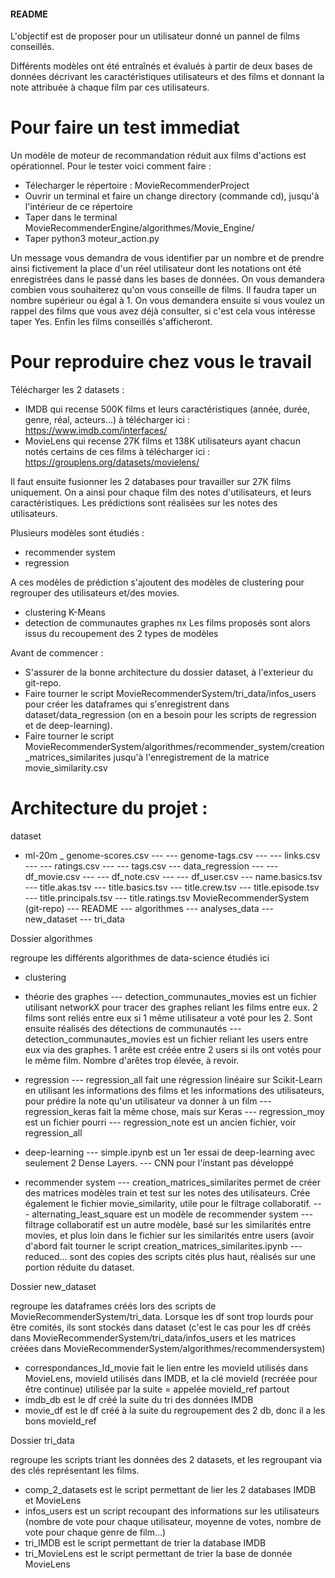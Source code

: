 #### README #### 


L'objectif est de proposer pour un utilisateur donné un pannel de films conseillés.

Différents modèles ont été entraînés et évalués à partir de deux bases de données décrivant les caractéristiques utilisateurs et des films et donnant la note attribuée à chaque film par ces utilisateurs.

# Pour faire un test immediat
Un modèle de moteur de recommandation  réduit aux films d'actions est opérationnel. Pour le tester voici comment faire :
- Télecharger le répertoire : MovieRecommenderProject
- Ouvrir un terminal et faire un change directory (commande cd), jusqu'à l'intérieur de ce répertoire
- Taper dans le terminal MovieRecommenderEngine/algorithmes/Movie_Engine/
- Taper python3 moteur_action.py

Un message vous demandra de vous identifier par un nombre et de prendre ainsi fictivement la place d'un réel utilisateur dont les notations ont été enregistrées dans le passé dans les bases de données.
On vous demandera combien vous souhaiterez qu'on vous conseille de films. Il faudra taper un nombre supérieur ou égal à 1.
On vous demandera ensuite si vous voulez un rappel des films que vous avez déjà consulter, si c'est cela vous intéresse taper Yes.
Enfin les films conseillés s'afficheront.


# Pour reproduire chez vous le travail

Télécharger les 2 datasets : 
- IMDB qui recense 500K films et leurs caractéristiques (année, durée, genre, réal, acteurs...) à télécharger ici : https://www.imdb.com/interfaces/
- MovieLens qui recense 27K films et 138K utilisateurs ayant chacun notés certains de ces films à télécharger ici : https://grouplens.org/datasets/movielens/

Il faut ensuite fusionner les 2 databases pour travailler sur 27K films uniquement. On a ainsi pour chaque film des notes d'utilisateurs, et leurs caractéristiques. Les prédictions sont réalisées sur les notes des utilisateurs.

Plusieurs modèles sont étudiés :
- recommender system
- regression 

A ces modèles de prédiction s'ajoutent des modèles de clustering pour regrouper des utilisateurs et/des movies.
- clustering K-Means
- detection de communautes graphes nx
Les films proposés sont alors issus du recoupement des 2 types de modèles


Avant de commencer :

- S'assurer de la bonne architecture du dossier dataset, à l'exterieur du git-repo.
- Faire tourner le script MovieRecommenderSystem/tri_data/infos_users pour créer les dataframes qui s'enregistrent dans dataset/data_regression (on en a besoin pour les scripts de regression et de deep-learning).
- Faire tourner le script MovieRecommenderSystem/algorithmes/recommender_system/creation_matrices_similarites jusqu'à l'enregistrement de la matrice movie_similarity.csv 


# Architecture du projet :

dataset
- ml-20m
	_ genome-scores.csv
--- --- genome-tags.csv
--- --- links.csv
--- --- ratings.csv
--- --- tags.csv
--- data_regression
--- --- df_movie.csv
--- --- df_note.csv
--- --- df_user.csv
--- name.basics.tsv
--- title.akas.tsv
--- title.basics.tsv
--- title.crew.tsv
--- title.episode.tsv
--- title.principals.tsv
--- title.ratings.tsv
MovieRecommenderSystem (git-repo)
--- README
--- algorithmes
--- analyses_data
--- new_dataset
--- tri_data

Dossier algorithmes

regroupe les différents algorithmes de data-science étudiés ici

- clustering

- théorie des graphes
--- detection_communautes_movies est un fichier utilisant networkX pour tracer des graphes reliant les films entre eux. 2 films sont reliés entre eux si 1 même utilisateur a voté pour les 2. Sont ensuite réalisés des détections de communautés
--- detection_communautes_movies est un fichier reliant les users entre eux via des graphes. 1 arête est créée entre 2 users si ils ont votés pour le même film. Nombre d'arêtes trop élevée, à revoir.

- regression
--- regression_all fait une régression linéaire sur Scikit-Learn en utilisant les informations des films et les informations des utilisateurs, pour prédire la note qu'un utilisateur va donner à un film
--- regression_keras fait la même chose, mais sur Keras
--- regression_moy est un fichier pourri
--- regression_note est un ancien fichier, voir regression_all

- deep-learning
--- simple.ipynb est un 1er essai de deep-learning avec seulement 2 Dense Layers. 
--- CNN pour l'instant pas développé

- recommender system
--- creation_matrices_similarites permet de créer des matrices modèles train et test sur les notes des utilisateurs. Crée également le fichier movie_similarity, utile pour le filtrage collaboratif.
--- alternating_least_square est un modèle de recommender system 
--- filtrage collaboratif est un autre modèle, basé sur les similarités entre movies, et plus loin dans le fichier sur les similarités entre users (avoir d'abord fait tourner le script creation_matrices_similarites.ipynb
--- reduced... sont des copies des scripts cités plus haut, réalisés sur une portion réduite du dataset.


Dossier new_dataset

regroupe les dataframes créés lors des scripts de MovieRecommenderSystem/tri_data. Lorsque les df sont trop lourds pour être comités, ils sont stockés dans dataset (c'est le cas pour les df créés dans MovieRecommenderSystem/tri_data/infos_users et les matrices créées dans MovieRecommenderSystem/algorithmes/recommendersystem)

- correspondances_Id_movie fait le lien entre les movieId utilisés dans MovieLens, movieId utilisés dans IMDB, et la clé movieId (recréée pour être continue) utilisée par la suite = appelée movieId_ref partout
- imdb_db est le df créé la suite du tri des données IMDB
- movie_df est le df créé à la suite du regroupement des 2 db, donc il a les bons movieId_ref

Dossier tri_data

regroupe les scripts triant les données des 2 datasets, et les regroupant via des clés représentant les films. 

- comp_2_datasets est le script permettant de lier les 2 databases IMDB et MovieLens
- infos_users est un script recoupant des informations sur les utilisateurs (nombre de vote pour chaque utilisateur, moyenne de votes, nombre de vote pour chaque genre de film...)
- tri_IMDB est le script permettant de trier la database IMDB
- tri_MovieLens est le script permettant de trier la base de donnée MovieLens